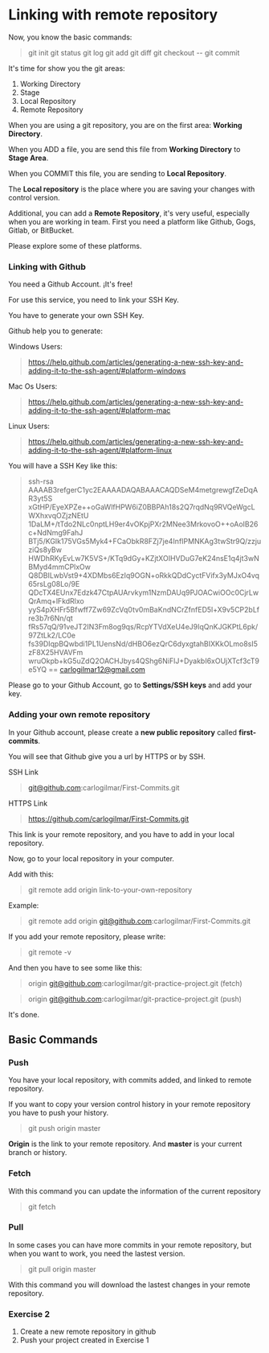 # Linking with remote repository

Now, you know the basic commands:

> git init
> git status
> git log
> git add
> git diff
> git checkout --
> git commit

It's time for show you the git areas:

1. Working Directory
2. Stage
3. Local Repository
4. Remote Repository

When you are using a git repository, you are on the first area: **Working Directory**.

When you ADD a file, you are send this file from **Working Directory** to **Stage Area**.

When you COMMIT this file, you are sending to **Local Repository**.

The **Local repository** is the place where you are saving your changes with control version.

Additional, you can add a **Remote Repository**, it's very useful, especially when you are working in team. First you need a platform like Github, Gogs, Gitlab, or BitBucket.

Please explore some of these platforms.

### Linking with Github

You need a Github Account. ¡It's free!

For use this service, you need to link your SSH Key.

You have to generate your own SSH Key.

Github help you to generate:

Windows Users:

> https://help.github.com/articles/generating-a-new-ssh-key-and-adding-it-to-the-ssh-agent/#platform-windows

Mac Os Users:

> https://help.github.com/articles/generating-a-new-ssh-key-and-adding-it-to-the-ssh-agent/#platform-mac

Linux Users:

> https://help.github.com/articles/generating-a-new-ssh-key-and-adding-it-to-the-ssh-agent/#platform-linux


You will have a SSH Key like this:

> ssh-rsa AAAAB3refgerC1yc2EAAAADAQABAAACAQDSeM4metgrewgfZeDqAR3yt5S
> xGtHP/EyeXPZe++oGaWlfHPW6iZ0BBPAh18s2Q7rqdNq9RVQeWgcLWXhxvqOZjzNEtU
> 1DaLM+/tTdo2NLc0nptLH9er4vOKpjPXr2MNee3MrkovoO++oAoIB26c+NdNmg9FahJ
> BTj5/KGIk175VGs5Myk4+FCaObkR8FZj7je4InfIPMNKAg3twStr9Q/zzjuziQs8yBw
> HWDhRKyEvLw7K5VS+/KTq9dGy+KZjtXOIHVDuG7eK24nsE1q4jt3wNBMyd4mmCPlxOw
> Q8DBILwbVst9+4XDMbs6EzIq9OGN+oRkkQDdCyctFVifx3yMJxO4vq65rsLg08Lo/9E
> QDcTX4EUnx7Edzk47CtpAUArvkym1NzmDAUq9PJOACwiOOc0CjrLwQrAmq+lFkdRlxo
> yyS4pXHFr5Bfwff7Zw69ZcVq0tv0mBaKndNCrZfnfED5l+X9v5CP2bLfre3b7r6Nn/qt
> fRs57qQ/91veJT2IN3Fm8og9qs/RcpYTVdXeU4eJ9IqQnKJGKPtL6pk/97ZtLk2/LC0e
> fs39DIqpBQwbdi1PL1UensNd/dHBO6ezQrC6dyxgtahBIXKkOLmo8sI5zF8X25HVAVFm
> wruOkpb+kG5uZdQ2OACHJbys4QShg6NiFlJ+DyakbI6xOUjXTcf3cT9e5YQ
> == carlogilmar12@gmail.com

Please go to your Github Account, go to **Settings/SSH keys** and add your key.


### Adding your own remote repository

In your Github account, please create a **new public repository** called **first-commits**.

You will see that Github give you a url by HTTPS or by SSH.

SSH Link

> git@github.com:carlogilmar/First-Commits.git

HTTPS Link

> https://github.com/carlogilmar/First-Commits.git

This link is your remote repository, and you have to add in your local repository.

Now, go to your local repository in your computer.

Add with this:

> git remote add origin link-to-your-own-repository

Example:

> git remote add origin git@github.com:carlogilmar/First-Commits.git

If you add your remote repository, please write:

> git remote -v

And then you have to see some like this:

> origin  git@github.com:carlogilmar/git-practice-project.git (fetch)

> origin  git@github.com:carlogilmar/git-practice-project.git (push)

It's done.

## Basic Commands

### Push

You have your local repository, with commits added, and linked to remote repository.

If you want to copy your version control history in your remote repository you have to push your history.

> git push origin master

**Origin** is the link to your remote repository. And **master** is your current branch or history.

### Fetch

With this command you can update the information of the current repository

> git fetch

### Pull

In some cases you can have more commits in your remote repository, but when you want to work, you need the lastest version.

> git pull origin master

With this command you will download the lastest changes in your remote repository.


### Exercise 2

1. Create a new remote repository in github
2. Push your project created in Exercise 1













































